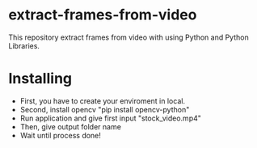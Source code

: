 # extract-frames-from-video
This repository extract frames from video with using Python and Python Libraries.

# Installing
- First, you have to create your enviroment in local.
- Second, install opencv "pip install opencv-python"
- Run application and give first input "stock_video.mp4"
- Then, give output folder name
- Wait until process done!

